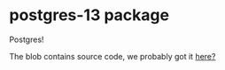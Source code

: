 postgres-13 package
============
Postgres! 

The blob contains source code, we probably got it [here?](https://www.postgresql.org/ftp/source/v13.7/)
